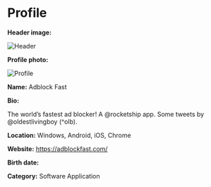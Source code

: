 # Profile

**Header image:**

![Header](header.png)

**Profile photo:**

![Profile](profile.png)

**Name:** Adblock Fast

**Bio:**

The world’s fastest ad blocker! A @rocketship app. Some tweets by @oldestlivingboy (^olb).

**Location:** Windows, Android, iOS, Chrome

**Website:** https://adblockfast.com/

**Birth date:**

**Category:** Software Application
